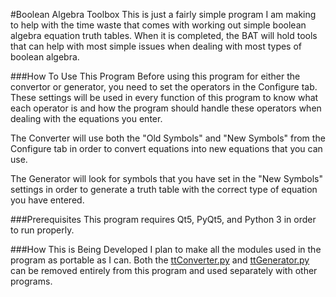 #Boolean Algebra Toolbox
This is just a fairly simple program I am making to help with the time waste that comes with working out simple boolean algebra equation truth tables. When it is completed, the BAT will hold tools that can help with most simple issues when dealing with most types of boolean algebra.

###How To Use This Program
Before using this program for either the convertor or generator, you need to set the operators in the Configure tab. These settings will be used in every function of this program to know what each operator is and how the program should handle these operators when dealing with the equations you enter.

The Converter will use both the "Old Symbols" and "New Symbols" from the Configure tab in order to convert equations into new equations that you can use.

The Generator will look for symbols that you have set in the "New Symbols" settings in order to generate a truth table with the correct type of equation you have entered.

###Prerequisites
This program requires Qt5, PyQt5, and Python 3 in order to run properly.

###How This is Being Developed
I plan to make all the modules used in the program as portable as I can. Both the [ttConverter.py](https://github.com/alxxlc/Boolean-Algebra-Toolbox/blob/master/ttConverter.py) and [ttGenerator.py](https://github.com/alxxlc/Boolean-Algebra-Toolbox/blob/master/ttGenerator.py) can be removed entirely from this program and used separately with other programs.
